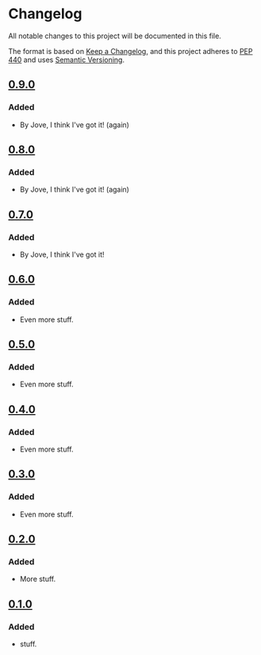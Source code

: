 # Changelog

All notable changes to this project will be documented in this file.

The format is based on [Keep a Changelog](https://keepachangelog.com/en/1.0.0/),
and this project adheres to [PEP 440](https://www.python.org/dev/peps/pep-0440/) 
and uses [Semantic Versioning](https://semver.org/spec/v2.0.0.html).


## [0.9.0](https://github.com/ASFHyP3/hyp3-ci/compare/v0.3.0...v0.4.0)

### Added
* By Jove, I think I've got it! (again)


## [0.8.0](https://github.com/ASFHyP3/hyp3-ci/compare/v0.3.0...v0.4.0)

### Added
* By Jove, I think I've got it! (again)


## [0.7.0](https://github.com/ASFHyP3/hyp3-ci/compare/v0.3.0...v0.4.0)

### Added
* By Jove, I think I've got it!


## [0.6.0](https://github.com/ASFHyP3/hyp3-ci/compare/v0.3.0...v0.4.0)

### Added
* Even more stuff.

## [0.5.0](https://github.com/ASFHyP3/hyp3-ci/compare/v0.3.0...v0.4.0)

### Added
* Even more stuff.

## [0.4.0](https://github.com/ASFHyP3/hyp3-ci/compare/v0.3.0...v0.4.0)

### Added
* Even more stuff.

## [0.3.0](https://github.com/ASFHyP3/hyp3-ci/compare/v0.2.0...v0.3.0)

### Added
* Even more stuff.

## [0.2.0](https://github.com/ASFHyP3/hyp3-ci/compare/v0.1.0...v0.2.0)

### Added
* More stuff.

## [0.1.0](https://github.com/ASFHyP3/hyp3-ci/compare/v0.0.0...v0.1.0)

### Added
* stuff.
